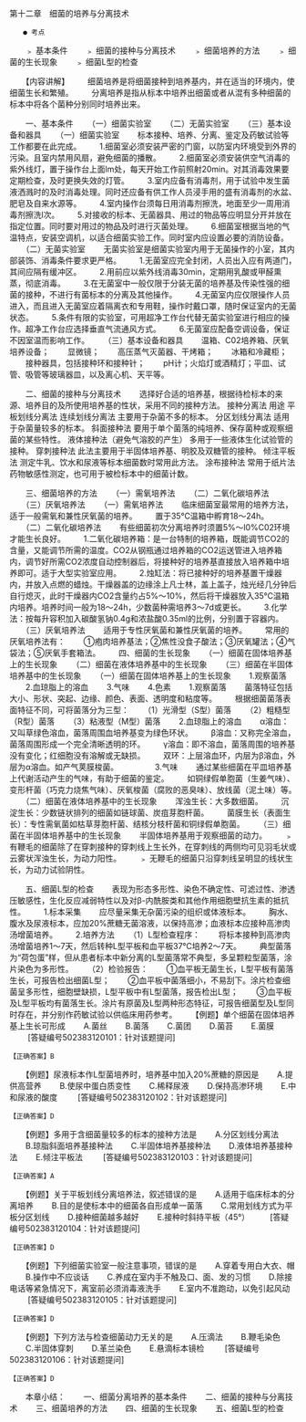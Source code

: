 第十二章　细菌的培养与分离技术
 
 	　　● 考点
　　﹥ 基本条件 
　　﹥ 细菌的接种与分离技术 
　　﹥ 细菌培养的方法
　　﹥ 细菌的生长现象
　　﹥ 细菌L型的检查

　　【内容讲解】
　　细菌培养是将细菌接种到培养基内，并在适当的环境内，使细菌生长和繁殖。
　　分离培养是指从标本中培养出细菌或者从混有多种细菌的标本中将各个菌种分别同时培养出来。

　　一、基本条件
　　（一）细菌实验室
　　（二）无菌实验室
　　（三）基本设备和器具
　　（一）细菌实验室
　　标本接种、培养、分离、鉴定及药敏试验等工作都要在此完成。
　　1.细菌室必须安装严密的门窗，以防室内环境受到外界的污染。且室内禁用风扇，避免细菌的播散。
　　2.细菌室必须安装供空气消毒的紫外线灯，置于操作台上面lm处，每天开始工作前照射20min。对其消毒效果要定期检查，及时更换失效的灯管。
　　3.室内应备有消毒剂，用于试验中发生菌液洒溅时的及时消毒处理。同时还应备有供工作人员浸手用的盛有消毒剂的水盆、肥皂及自来水源等。
　　4.室内操作台须每日用消毒剂擦洗，地面至少一周用消毒剂擦洗l次。
　　5.对接收的标本、无菌器具、用过的物品等应明显分开并放在指定位置。同时要对用过的物品及时进行灭菌处理。
　　6.细菌室根据当地的气温特点，安装空调机，以适合细菌实验工作。同时室内应设置必要的消防设备。
　　（二）无菌实验室
　　无菌实验室是细菌实验室内用于无菌操作的小室，其内部装饰、消毒条件要求更严格。
　　1.无菌室应完全封闭，人员出入应有两道门，其间应隔有缓冲区。
　　2.用前应以紫外线消毒30min，定期用乳酸或甲醛熏蒸，彻底消毒。
　　3.在无菌室中一般仅限于分装无菌的培养基及传染性强的细菌的接种，不进行有菌标本的分离及其他操作。
　　4.无菌室内应仅限操作人员进入，而且进入无菌室应着隔离衣和专用鞋，操作时戴口罩，随时保证室内的无菌状态。
　　5.条件有限的实验室，可用超净工作台代替无菌实验室进行相应的操作。超净工作台应选择垂直气流通风方式。
　　6.无菌室应配备空调设备，保证不因室温而影响工作。
　　（三）基本设备和器具
　　温箱、C02培养箱、厌氧培养设备；
　　显微镜；
　　高压蒸气灭菌器、干烤箱；
　　冰箱和冷藏柜；
　　接种器具，包括接种环和接种针；
　　pH计；火焰灯或酒精灯；平皿、试管、吸管等玻璃器皿，以及离心机、天平等。

　　二、细菌的接种与分离技术
　　选择好合适的培养基，根据待检标本的来源、培养目的及所使用培养基的性状，采用不同的接种方法。
接种分离法	用途
平板划线分离法	连续划线分离法	主要用于杂菌不多的标本。
	分区划线分离法	适用于杂菌量较多的标本。
斜面接种法	要用于单个菌落的纯培养、保存菌种或观察细菌的某些特性。
液体接种法（避免气溶胶的产生）	多用于一些液体生化试验管的接种。
穿刺接种法	此法主要用于半固体培养基、明胶及双糖管的接种。
倾注平板法	测定牛乳、饮水和尿液等标本细菌数时常用此方法。
涂布接种法	常用于纸片法药物敏感性测定，也可用于被检标本中的细菌计数。

　　三、细菌培养的方法
　　（一）需氧培养法
　　（二）二氧化碳培养法
　　（三）厌氧培养法
　　（一）需氧培养法
　　临床细菌室最常用的培养方法，适于一般需氧和兼性厌氧菌的培养。
　　置于35℃温箱中孵育18～24h。
　　（二）二氧化碳培养法
　　有些细菌初次分离培养时须置5%～l0%C02环境才能生长良好。
　　1.二氧化碳培养箱：是一台特制的培养箱，既能调节CO2的含量，又能调节所需的温度。CO2从钢瓶通过培养箱的CO2运送管进入培养箱内，调节好所需CO2浓度自动控制器后，将接种好的培养基直接放入培养箱中培养即可。适于大型实验室应用。
　　2.烛缸法：将已接种好的培养基置干燥器内，并放入点燃的蜡烛。干燥器盖的边缘涂上凡士林，盖上盖子，烛光经几分钟后自行熄灭，此时干燥器内CO2含量约占5%～10%，然后将干燥器放入35℃温箱内培养。培养时间一般为18～24h，少数菌种需培养3～7d或更长。
　　3.化学法：按每升容积加入碳酸氢钠0.4g和浓盐酸0.35ml的比例，分别置于容器内。
　　（三）厌氧培养法
　　适用于专性厌氧菌和兼性厌氧菌的培养。
　　常用的厌氧培养法有：
　　①疱肉培养基法；②焦性没食子酸法；③厌氧罐法；④气袋法；⑤厌氧手套箱法。
　　四、细菌的生长现象 
　　（一）细菌在固体培养基上的生长现象
　　（二）细菌在液体培养基中的生长现象
　　（三）细菌在半固体培养基中的生长现象
　　（一）细菌在固体培养基上的生长现象
　　1.观察菌落
　　2.血琼脂上的溶血
　　3.气味
　　4.色素
　　1.观察菌落
　　菌落特征包括大小、形状、突起、边缘、颜色、表面、透明度和粘度等。
　　根据细菌菌落表面特征不同，可将菌落分为三型：
　　（1）光滑型（S型）菌落
　　（2）粗糙型（R型）菌落
　　（3）粘液型（M型）菌落
　　2.血琼脂上的溶血
　　α溶血：又叫草绿色溶血，菌落周围血培养基变为绿色环状。
　　β溶血：又称完全溶血，菌落周围形成一个完全清晰透明的环。
　　γ溶血：即不溶血，菌落周围的培养基没有变化；红细胞没有溶解或无缺损。
　　双环：上层溶血环，内层为β溶血，外层为α溶血。如产气荚膜梭菌。
　　 
　　3.气味
　　通过某些细菌在平皿培养基上代谢活动产生的气味，有助于细菌的鉴定。
　　如铜绿假单胞菌（生姜气味）、变形杆菌（巧克力烧焦气味）、厌氧梭菌（腐败的恶臭味）、放线菌（泥土味）等。
　　（二）细菌在液体培养基中的生长现象
　　浑浊生长：大多数细菌。
　　沉淀生长：少数链状排列的细菌如链球菌、炭疽芽胞杆菌。
　　菌膜生长（表面生长）：专性需氧菌如枯草芽胞杆菌、结核分枝杆菌和铜绿假单胞菌。
　　（三）细菌在半固体培养基中的生长现象
　　半固体培养基用于观察细菌的动力。
　　﹥ 有鞭毛的细菌除了在穿刺接种的穿刺线上生长外，在穿刺线的两侧均可见羽毛状或云雾状浑浊生长，为动力阳性。
　　﹥ 无鞭毛的细菌只沿穿刺线呈明显的线状生长，为动力试验阴性。

　　五、细菌L型的检查
　　表现为形态多形性、染色不确定性、可滤过性、渗透压敏感性，生化反应减弱特性以及对β-内酰胺类和其他作用细胞壁抗生素的抵抗性。
　　1.标本采集
　　应尽量采集无杂菌污染的组织或体液标本。
　　胸水、腹水及尿液标本，应加20%蔗糖无菌溶液，以保持高渗；血液标本应接种高渗肉汤增菌培养。
　　2.培养方法
　　（1）L型检查程序：
　　将标本接种到高渗肉汤增菌培养1～7天，然后转种L型平板和血平板37℃培养2～7天。
　　典型菌落为“荷包蛋”样，但从患者标本中新分离的L型菌落常不典型，多呈颗粒型菌落，涂片染色为多形性。
　　（2）检验报告：
　　①血平板无菌生长，L型平板有菌落生长，可报告检出细菌L型；
　　②血平板中菌落细小，不易刮下。涂片检查细菌呈多形性，细胞壁缺损，L型平板中有L型菌落，报告检出L型；
　　③血平板及L型平板均有菌落生长。涂片有原菌及L型两种形态特征，可报告细菌型及L型同时存在，并分别作药敏试验以供临床用药参考。
　　【例题】单个细菌在固体培养基上生长可形成
　　A.菌丝
　　B.菌落
　　C.菌团
　　D.菌苔
　　E.菌膜
　　 [答疑编号502383120101：针对该题提问]
	 
 	 
	【正确答案】B

	

　　【例题】尿液标本作L型菌培养时，培养基中加入20%蔗糖的原因是
　　A.提供高营养
　　B.使尿中蛋白质变性
　　C.稀释尿液
　　D.保持高渗环境
　　E.中和尿液的酸度
　　 [答疑编号502383120102：针对该题提问]
	 
 	 
	【正确答案】D

	

　　【例题】多用于含细菌量较多的标本的接种方法是
　　A.分区划线分离法
　　B.琼脂斜面培养基接种法
　　C.半固体培养基接种法
　　D.液体培养基接种法
　　E.倾注平板法
　　 [答疑编号502383120103：针对该题提问]
	 
 	 
	【正确答案】A

	

　　【例题】关于平板划线分离培养法，叙述错误的是
　　A.适用于临床标本的分离培养
　　B.目的是使标本中的细菌各自形成单一菌落
　　C.常用划线方式为平板分区划线
　　D.接种细菌越多越好
　　E.接种时斜持平板（45°）
　　 [答疑编号502383120104：针对该题提问]
	 
 	 
	【正确答案】D

	

　　【例题】下列细菌实验室一般注意事项，错误的是
　　A.穿着专用白大衣、帽
　　B.操作中不应谈话
　　C.养成在室内手不触及口、面、发的习惯
　　D.除接电话等紧急情况下，离室前必须消毒液洗手
　　E.室内不准跑动，以免引起风动
　　 [答疑编号502383120105：针对该题提问]
	 
 	 
	【正确答案】D

	

　　【例题】下列方法与检查细菌动力无关的是
　　A.压滴法
　　B.鞭毛染色
　　C.半固体穿刺
　　D.革兰染色
　　E.悬滴标本镜检
　　 [答疑编号502383120106：针对该题提问]
	 
 	 
	【正确答案】D

	

　　本章小结：
　　一、细菌分离培养的基本条件 
　　二、细菌的接种与分离技术 
　　三、细菌培养的方法
　　四、细菌的生长现象
　　五、细菌L型的检查	 


